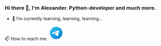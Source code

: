 ### Hi there 👋, I'm Alexander. Python-developer and much more.
- 🌱 I’m currently learning, learning, learning...
<!--
**Alexander-Fedorovtsev/Alexander-Fedorovtsev** is a ✨ _special_ ✨ repository because its `README.md` (this file) appears on your GitHub profile.

Here are some ideas to get you started:

- 🔭 I’m currently working on ...
- 🌱 I’m currently learning ...
- 👯 I’m looking to collaborate on ...
- 🤔 I’m looking for help with ...
- 💬 Ask me about ...
- 📫 How to reach me: ...
- 😄 Pronouns: ...
- ⚡ Fun fact: ...
-->
📫 How to reach me:
[![@fedorovtsev_alexander](icons8-телеграмма-app-48.png)](https://t.me/fedorovtsev_alexander)

